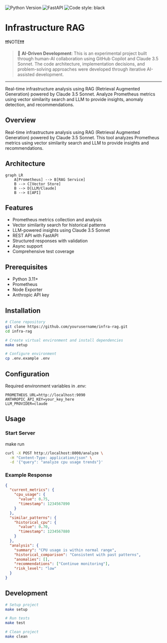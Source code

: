 <img alt="Python Version" src="https://img.shields.io/badge/python-3.11+-blue"> <img alt="FastAPI" src="https://img.shields.io/badge/FastAPI-0.104.1-green"> <img alt="Code style: black" src="https://img.shields.io/badge/code style-black-000000.svg">

# Infrastructure RAG

❗❗NOTE❗❗❗
> 🤖 **AI-Driven Development**: This is an experimental project built through human-AI collaboration using GitHub Copilot and Claude 3.5 Sonnet. The code architecture, implementation decisions, and problem-solving approaches were developed through iterative AI-assisted development.
---

Real-time infrastructure analysis using RAG (Retrieval Augmented Generation) powered by Claude 3.5 Sonnet. Analyze Prometheus metrics using vector similarity search and LLM to provide insights, anomaly detection, and recommendations.

## Overview
Real-time infrastructure analysis using RAG (Retrieval Augmented Generation) powered by Claude 3.5 Sonnet. This tool analyzes Prometheus metrics using vector similarity search and LLM to provide insights and recommendations.

## Architecture
```mermaid
graph LR
    A[Prometheus] --> B[RAG Service]
    B --> C[Vector Store]
    B --> D[LLM/Claude]
    B --> E[API]
```

## Features
- Prometheus metrics collection and analysis
- Vector similarity search for historical patterns
- LLM-powered insights using Claude 3.5 Sonnet
- REST API with FastAPI
- Structured responses with validation
- Async support
- Comprehensive test coverage

## Prerequisites
- Python 3.11+
- Prometheus
- Node Exporter
- Anthropic API key

## Installation

```bash
# Clone repository
git clone https://github.com/yourusername/infra-rag.git
cd infra-rag

# Create virtual environment and install dependencies
make setup

# Configure environment
cp .env.example .env

```

## Configuration

Required environment variables in .env:
```
PROMETHEUS_URL=http://localhost:9090
ANTHROPIC_API_KEY=your_key_here
LLM_PROVIDER=claude
```

## Usage
### Start Server
make run

```bash
curl -X POST http://localhost:8000/analyze \
  -H "Content-Type: application/json" \
  -d '{"query": "analyze cpu usage trends"}'
```
### Example Response
```json
{
  "current_metrics": {
    "cpu_usage": {
      "value": 0.75,
      "timestamp": 1234567890
    }
  },
  "similar_patterns": {
    "historical_cpu": {
      "value": 0.70,
      "timestamp": 1234567880
    }
  },
  "analysis": {
    "summary": "CPU usage is within normal range",
    "historical_comparison": "Consistent with past patterns",
    "anomalies": [],
    "recommendations": ["Continue monitoring"],
    "risk_level": "low"
  }
}
```

## Development

```bash
# Setup project
make setup

# Run tests
make test

# Clean project
make clean
```

